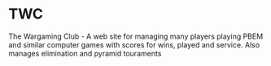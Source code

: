 # TWC
The Wargaming Club - A web site for managing many players playing PBEM and similar computer games with scores for wins, played and service. Also manages elimination and pyramid touraments
